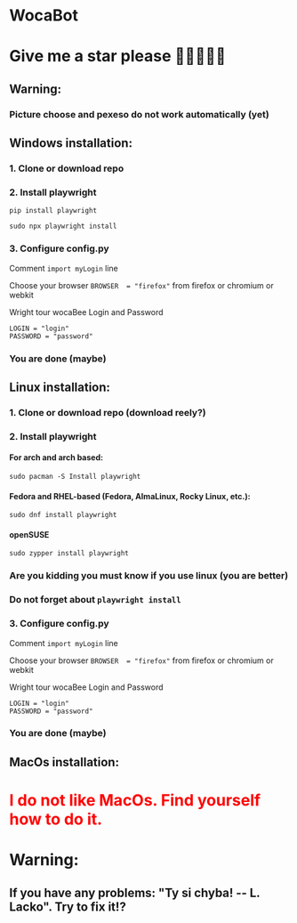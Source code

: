 # WocaBot
# Give me a star please 🙏🙏🙏🙏🙏
## Warning:
### Picture choose and pexeso do not work automatically (yet)
## Windows installation:
### 1. Clone or download repo
### 2. Install playwright
`pip install playwright`

`sudo npx playwright install`
### 3. Configure config.py
Comment `import myLogin` line

Choose your browser `BROWSER  = "firefox"` from firefox or chromium or webkit

Wright tour wocaBee Login and Password
```
LOGIN = "login"
PASSWORD = "password"
```
### You are done (maybe)

## Linux installation:
### 1. Clone or download repo (download reely?)
### 2. Install playwright
#### For arch and arch based:
`sudo pacman -S Install playwright`
#### Fedora and RHEL-based (Fedora, AlmaLinux, Rocky Linux, etc.):
`sudo dnf install playwright`
#### openSUSE
`sudo zypper install playwright`
### Are you kidding you must know if you use linux (you are better)
### Do not forget about `playwright install`
### 3. Configure config.py
Comment `import myLogin` line

Choose your browser `BROWSER  = "firefox"` from firefox or chromium or webkit

Wright tour wocaBee Login and Password
```
LOGIN = "login"
PASSWORD = "password"
```
### You are done (maybe)
## MacOs installation:
# <span style="color:red;"> I do not like MacOs. Find yourself how to do it.
# Warning:
## If you have any problems: "Ty si chyba! -- L. Lacko". **Try to fix it!?**